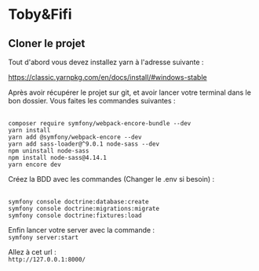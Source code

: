 # Toby&Fifi

## Cloner le projet

Tout d'abord vous devez installez yarn à l'adresse suivante : 

https://classic.yarnpkg.com/en/docs/install/#windows-stable

Après avoir récupérer le projet sur git, et avoir lancer votre terminal dans le bon dossier. Vous faites les commandes suivantes : 

<br/>`composer require symfony/webpack-encore-bundle --dev`
<br/>`yarn install`
<br/>`yarn add @symfony/webpack-encore --dev`
<br/>`yarn add sass-loader@^9.0.1 node-sass --dev`
<br/>`npm uninstall node-sass `
<br/>`npm install node-sass@4.14.1`
<br/>`yarn encore dev`

Créez la BDD avec les commandes (Changer le .env si besoin) : 

<br/>`symfony console doctrine:database:create`
<br/>`symfony console doctrine:migrations:migrate`
<br/>`symfony console doctrine:fixtures:load`

Enfin lancer votre server avec la commande : 
<br/>`symfony server:start`

Allez à cet url : 
<br/>`http://127.0.0.1:8000/`